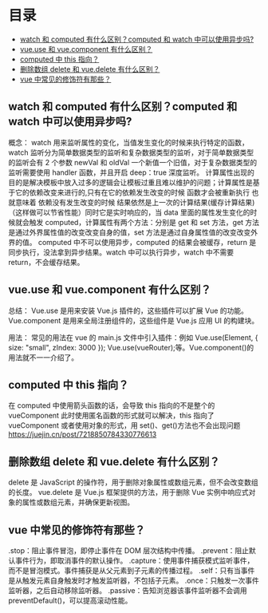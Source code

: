 # 目录

- [watch 和 computed 有什么区别？computed 和 watch 中可以使用异步吗?](##1)
- [vue.use 和 vue.component 有什么区别？](##1)
- [computed 中 this 指向？](##1)
- [删除数组 delete 和 vue.delete 有什么区别？](##1)
- [vue 中常见的修饰符有那些？](##1)

## watch 和 computed 有什么区别？computed 和 watch 中可以使用异步吗?

概念：
watch 用来监听属性的变化，当值发生变化的时候来执行特定的函数，watch 监听分为简单数据类型的监听和复杂数据类型的监听，对于简单数据类型的监听会有 2 个参数 newVal 和 oldVal 一个新值一个旧值，对于复杂数据类型的监听需要使用 handler 函数，并且开启 deep：true 深度监听。
计算属性出现的目的是解决模板中放入过多的逻辑会让模板过重且难以维护的问题；计算属性是基于它的依赖改变来进行的,只有在它的依赖发生改变的时候 函数才会被重新执行 也就意味着 依赖没有发生改变的时候 结果依然是上一次的计算结果(缓存计算结果)（这样做可以节省性能）同时它是实时响应的，当 data 里面的属性发生变化的时候就会触发 computed，计算属性有两个方法：分别是 get 和 set 方法，get 方法是通过外界属性值的改变改变自身的值，set 方法是通过自身属性值的改变改变外界的值。
computed 中不可以使用异步，computed 的结果会被缓存，return 是同步执行，没法拿到异步结果。watch 中可以执行异步，watch 中不需要 return，不会缓存结果。

## vue.use 和 vue.component 有什么区别？

总结：
Vue.use 是用来安装 Vue.js 插件的，这些插件可以扩展 Vue 的功能。
Vue.component 是用来全局注册组件的，这些组件是 Vue.js 应用 UI 的构建块。

用法：
常见的用法在 vue 的 main.js 文件中引入插件：例如 Vue.use(Element, { size: "small", zIndex: 3000 }); Vue.use(vueRouter);等。Vue.component()的用法就不一一介绍了。

## computed 中 this 指向？

在 computed 中使用箭头函数的话，会导致 this 指向的不是整个的 vueComponent
此时使用匿名函数的形式就可以解决，this 指向了 vueComponent
或者使用对象的形式，用 set()、get()方法也不会出现问题
https://juejin.cn/post/7218850784330776613

## 删除数组 delete 和 vue.delete 有什么区别？

delete 是 JavaScript 的操作符，用于删除对象属性或数组元素，但不会改变数组的长度。
vue.delete 是 Vue.js 框架提供的方法，用于删除 Vue 实例中响应式对象的属性或数组元素，并确保更新视图。

## vue 中常见的修饰符有那些？

.stop：阻止事件冒泡，即停止事件在 DOM 层次结构中传播。
.prevent：阻止默认事件行为，即取消事件的默认操作。
.capture：使用事件捕获模式监听事件，而不是冒泡模式。事件捕获是从父元素到子元素的传播过程。
.self：只有当事件是从触发元素自身触发时才触发监听器，不包括子元素。
.once：只触发一次事件监听器，之后自动移除监听器。
.passive：告知浏览器该事件监听器不会调用 preventDefault()，可以提高滚动性能。
